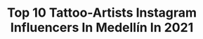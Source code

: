 ---
title: Top 10 Tattoo-Artists Instagram Influencers In Medellín In 2021
description: >-
  Find top tattoo-artists Instagram influencers in Medellín in 2021. Most popular hashtags: #tattoo #medellin #tattoos #tattooartist.
platform: Instagram
hits: 13
text_top: Identify the most popular Instagram profiles on inBeat.
text_bottom: Our database holds 13 Instagram influencers like this in Medellín, Colombia for you to collaborate.
profiles:
  - username: "ginofragz"
    fullname: >-
      Gino c Giménez
    bio: >-
      Medellín - Colombia Realismo/Sᴏᴍʙʀᴀ/Cᴏʟᴏʀ. From Venezuela 🇻🇪
    location: "Colombia"
    followers: 18852
    engagement: 242
    commentsToLikes: 0.031759
    id: ck55m0hkt2w8k0i11wm4w32dj
    verified: false
    hashtags: "#tatuaje, #tatuajemedellin, #amazingtattoos, #liontattoo"
  - username: "hernanyepes_art"
    fullname: >-
      ⭕Hernan Yepes
    bio: >-
      Tattoo artist #blackandgrey Medellín colombia 🇨🇴 WhatsApp +573234135952
    location: "Colombia"
    followers: 93223
    engagement: 397
    commentsToLikes: 0.032833
    id: ck5ho6cflp0o90i11ihe5z39i
    verified: false
    hashtags: "#blackandgreytattoo, #tattoo, #tatuajesnegros, #sleevetattoo"
  - username: "juanpajo"
    fullname: >-
      pajo
    bio: >-
      Tattoo artist from medellin - colombia. Sponsored by @radiantcolorsink @cheyenne_tattooequipment solo para citas. info : 5816999.
    location: "Colombia"
    followers: 96370
    engagement: 35
    commentsToLikes: 0.012600
    id: ck8szknvlotcq0j78wgn2bq4a
    verified: false
    hashtags: ""
  - username: "ronaldladinoart"
    fullname: >-
      Ronald Ladino
    bio: >-
      Déjame trabajar y el resultado sera 💪🏽 fundador de. @merakiink_tattoostudio patrocinador. @protonstencil whatsapp. ⬇️ 👇🏼 📲
    location: "Colombia"
    followers: 68823
    engagement: 190
    commentsToLikes: 0.097739
    id: ck6tk4v8a40db0j71e2o0y0am
    verified: false
    hashtags: "#tattoo, #tattooartist, #tatuajes, #bucaramanga"
  - username: "cesarcardenas93"
    fullname: >-
      Cesar Cardenas
    bio: >-
      ✏️ @cesarcardenas08 MEDELLIN 🇨🇴 ▫️Asesorías y reservas al Whatsapp 312 274 9644 ⬇️
    location: "Colombia"
    followers: 35862
    engagement: 113
    commentsToLikes: 0.017259
    id: ck5q2xarqi8ej0i11mt65w05w
    verified: false
    hashtags: "#black, #inkedplus, #followme, #art"
  - username: "giomgiraldo"
    fullname: >-
      🐏 Giovanny Medina - Tatuador
    bio: >-
      🧔🏻Tatuando en @etherius_tattoo ✨pregunta lo que quieras, estoy para ayudarte✨ ♦️citas disponibles 🔹MEDELLÍN - BOGOTÁ - MANIZALES 🇨🇴 3178544906
    location: "Colombia"
    followers: 28954
    engagement: 205
    commentsToLikes: 0.045402
    id: ck5q48iqlo5ww0i11tglqcowm
    verified: false
    hashtags: "#tatuadoresenvigado, #tattooenvigado, #tattoocolombia, #tatuajesmedellin"
  - username: "camilocolmenares"
    fullname: >-
      
    bio: >-
      📍 Bucaramanga. 📆 Bogotá, Medellín y Cali. 💌 INFO [whatsapp]
    location: "Colombia"
    followers: 147506
    engagement: 227
    commentsToLikes: 0.011681
    id: ck6u1mqjomo0a0j71heh75dz9
    verified: false
    hashtags: "#tattoolife, #tattooist, #tattoodesign, #tattooed"
  - username: "pabon.art"
    fullname: >-
      Jhonatan Pabon
    bio: >-
      Filipenses 4:13 Tattoo Artist Currently in Bogota 🇨🇴 For Appoiment DM Skateboarding Love
    location: "Colombia"
    followers: 34333
    engagement: 140
    commentsToLikes: 0.071032
    id: ck55osusa927v0i11ix4c50ni
    verified: false
    hashtags: "#realistic, #healthy, #eyes, #leon"
  - username: "sebastiangomeztattoo"
    fullname: >-
      Sebastian gomez zuluaga
    bio: >-
      Medellín 🇨🇴 ⚜️TOP⚜️ Un 🌍 de arte 🖼 📧sebastiangomeztattoo13@gmail.com ⚜️Mall palms avenue⚜️ Cotizacion al Dm o Wp ⬇️💯
    location: "Colombia"
    followers: 58458
    engagement: 138
    commentsToLikes: 0.068197
    id: ck15shueud2vg0i19ewqv6jcp
    verified: false
    hashtags: "#sebastiangomeztattoo, #colombiatattoos, #realismtattoo, #tattoomagazines"
  - username: "hanspicotattoo"
    fullname: >-
      Hans Felipe Pico Pulido
    bio: >-
      🇨🇴 Colombian Tattooist 📍Bogota, Colombia Owner @oleotattoogallery 📲 (+57) 3115094203 🏆 Sponsors @starbritecolors @eztattooing @protonstencil
    location: "Colombia"
    followers: 45763
    engagement: 141
    commentsToLikes: 0.062727
    id: ck5bur6dfiamj0i11hynhdzg9
    verified: false
    hashtags: "#healedtattoo, #realistic, #portrait, #starbritecolors"
---